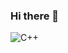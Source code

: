 ### Hi there 👋
<img alt="C++" src="https://img.shields.io/badge/CPP-00599C?logo=c++&logoColor=white&style=for-the-badge" />
<!--
**TeamTamoad/TeamTamoad** is a ✨ _special_ ✨ repository because its `README.md` (this file) appears on your GitHub profile.

Here are some ideas to get you started:

- 🔭 I’m currently working on ...
- 🌱 I’m currently learning ...
- 👯 I’m looking to collaborate on ...
- 🤔 I’m looking for help with ...
- 💬 Ask me about ...
- 📫 How to reach me: ...
- 😄 Pronouns: ...
- ⚡ Fun fact: ...
-->
